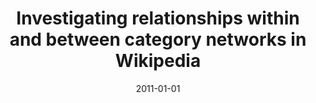 ---
title: "Investigating relationships within and between category networks in Wikipedia"
collection: publications
permalink: /publication/2011-silva2011investigating
authors: "F. N. Silva, M. P. Viana, B. A. N. Traven{ç}olo, L. da F. Costa"
date: 2011-01-01
venue: 'Journal of informetrics, v. 5, n. 3, p. 431--438'
bibtex: "silva2011investigating.bib"
paperurl: 'http://www.sciencedirect.com/science/article/pii/S1751157711000344'
doi: 10.1016/j.joi.2011.03.003
---